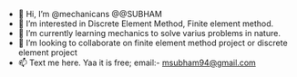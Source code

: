 - 👋 Hi, I’m @mechanicans @@SUBHAM
- 👀 I’m interested in Discrete Element Method, Finite element method. 
- 🌱 I’m currently learning mechanics to solve varius problems in nature. 
- 💞️ I’m looking to collaborate on finite element method project or discrete element project
- 📫 Text me here. Yaa it is free; email:- msubham94@gmail.com

<!---
mechanicans/mechanicans is a ✨ special ✨ repository because its `README.md` (this file) appears on your GitHub profile.
You can click the Preview link to take a look at your changes.
--->
